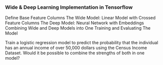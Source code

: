 ### Wide & Deep Learning Implementation in Tensorflow


Define Base Feature Columns
The Wide Model: Linear Model with Crossed Feature Columns
The Deep Model: Neural Network with Embeddings
Combining Wide and Deep Models into One
Training and Evaluating The Model

Train a logistic regression model to predict the probability that the individual has an annual income of over 50,000 dollars using the Census Income Dataset. Would it be possible to combine the strengths of both in one model?


